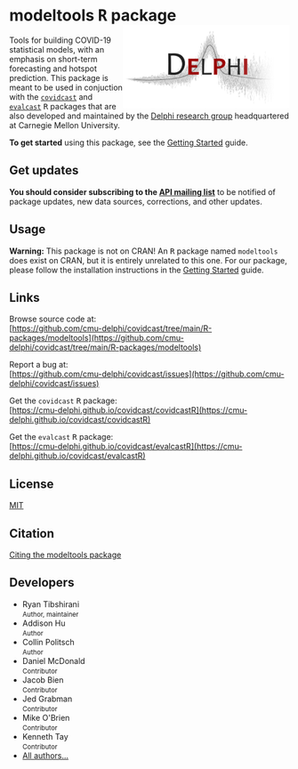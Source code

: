 # modeltools <tt>R</tt> package <img src="man/figures/logo.png" align="right" />

Tools for building COVID-19 statistical models, with an emphasis on
short-term forecasting and hotspot prediction. This package is meant to be 
used in conjuction with the 
[`covidcast`](https://github.com/cmu-delphi/covidcast) and 
[`evalcast`](https://github.com/cmu-delphi/covidcast/tree/main/R-packages/evalcast) 
<tt>R</tt> packages that are also developed and maintained by the 
[Delphi research group](https://delphi.cmu.edu/) 
headquartered at Carnegie Mellon University.

**To get started** using this package, see the
[Getting Started](../../docs/modeltoolsR/articles/modeltools.html)
guide.


## Get updates

**You should consider subscribing to the 
[API mailing list](https://lists.andrew.cmu.edu/mailman/listinfo/delphi-covidcast-api)**
to be notified of package updates, new data sources, corrections, and other updates.

## Usage

**Warning:** This package is not on CRAN! An <tt>R</tt> package named 
`modeltools` does exist on CRAN, but it is entirely unrelated to this one. 
For our package, please follow the installation instructions in the 
[Getting Started](../../docs/modeltoolsR/articles/modeltools.html)
guide.


## Links

Browse source code at: <br/>
[https://github.com/cmu-delphi/covidcast/tree/main/R-packages/modeltools](https://github.com/cmu-delphi/covidcast/tree/main/R-packages/modeltools)

Report a bug at: <br/>
[https://github.com/cmu-delphi/covidcast/issues](https://github.com/cmu-delphi/covidcast/issues)

Get the `covidcast` <tt>R</tt> package: <br/>
[https://cmu-delphi.github.io/covidcast/covidcastR](https://cmu-delphi.github.io/covidcast/covidcastR)

Get the `evalcast` <tt>R</tt> package: <br/>
[https://cmu-delphi.github.io/covidcast/evalcastR](https://cmu-delphi.github.io/covidcast/evalcastR)


## License
[MIT](https://opensource.org/licenses/mit-license.php)


## Citation

[Citing the modeltools package](../../docs/modeltoolsR/authors.html)


## Developers

<ul class="list-unstyled">
<li>Ryan Tibshirani <br><small class="roles"> Author, maintainer </small>
<a href="https://orcid.org/0000-0002-2158-8304" target="orcid.widget" aria-label="ORCID"><span class="fab fa-orcid orcid" aria-hidden="true"></span></a></li>
<li>Addison Hu <br><small class="roles"> Author </small>  </li>
<li>Collin Politsch <br><small class="roles"> Author </small>  </li>
<li>Daniel McDonald <br><small class="roles"> Contributor </small>  </li>
<li>Jacob Bien <br><small class="roles"> Contributor </small>  </li>
<li>Jed Grabman <br><small class="roles"> Contributor </small>  </li>
<li>Mike O'Brien <br><small class="roles"> Contributor </small>  </li>
<li>Kenneth Tay <br><small class="roles"> Contributor </small>  </li>
<li><a href="../../docs/modeltoolsR/authors.html">All authors...</a></li>
</ul>
